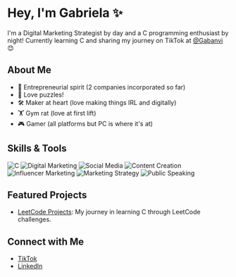 # Hey, I'm Gabriela ✨

I'm a Digital Marketing Strategist by day and a C programming enthusiast by night! 
Currently learning C and sharing my journey on TikTok at [@Gabanvi](https://www.tiktok.com/@gabanvi) 😊

## About Me
- 💼 Entrepreneurial spirit (2 companies incorporated so far)
- 🧠 Love puzzles! 
- 🛠️ Maker at heart (love making things IRL and digitally)
- 🏋️ Gym rat (love at first lift)
- 🎮 Gamer (all platforms but PC is where it's at)


## Skills & Tools
![C](https://img.shields.io/badge/-C-00599C?logo=c&logoColor=white)
![Digital Marketing](https://img.shields.io/badge/-Digital%20Marketing-blue)
![Social Media](https://img.shields.io/badge/-Social%20Media-1DA1F2?logo=twitter&logoColor=white)
![Content Creation](https://img.shields.io/badge/-Content%20Creation-FF4500?logo=youtube&logoColor=white)
![Influencer Marketing](https://img.shields.io/badge/-Influencer%20Marketing-E4405F?logo=instagram&logoColor=white)
![Marketing Strategy](https://img.shields.io/badge/-Marketing%20Strategy-2C3E50?logo=slideshare&logoColor=white)
![Public Speaking](https://img.shields.io/badge/-Public%20Speaking-8E44AD?logo=mic&logoColor=white)


## Featured Projects
- [LeetCode Projects](https://github.com/Gabanvi/LeetCode-Projects): My journey in learning C through LeetCode challenges.

## Connect with Me
- [TikTok](https://www.tiktok.com/@gabanvi)
- [LinkedIn](https://www.linkedin.com/in/gabriela-antunes/)
